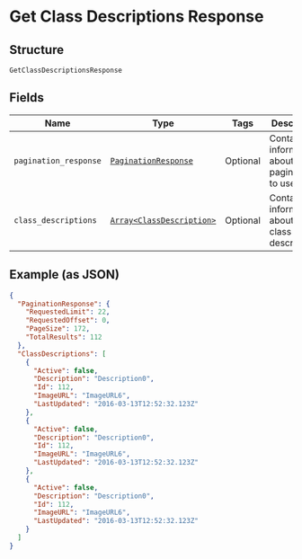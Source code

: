 
# Get Class Descriptions Response

## Structure

`GetClassDescriptionsResponse`

## Fields

| Name | Type | Tags | Description |
|  --- | --- | --- | --- |
| `pagination_response` | [`PaginationResponse`](../../doc/models/pagination-response.md) | Optional | Contains information about the pagination to use. |
| `class_descriptions` | [`Array<ClassDescription>`](../../doc/models/class-description.md) | Optional | Contains information about the class descriptions. |

## Example (as JSON)

```json
{
  "PaginationResponse": {
    "RequestedLimit": 22,
    "RequestedOffset": 0,
    "PageSize": 172,
    "TotalResults": 112
  },
  "ClassDescriptions": [
    {
      "Active": false,
      "Description": "Description0",
      "Id": 112,
      "ImageURL": "ImageURL6",
      "LastUpdated": "2016-03-13T12:52:32.123Z"
    },
    {
      "Active": false,
      "Description": "Description0",
      "Id": 112,
      "ImageURL": "ImageURL6",
      "LastUpdated": "2016-03-13T12:52:32.123Z"
    },
    {
      "Active": false,
      "Description": "Description0",
      "Id": 112,
      "ImageURL": "ImageURL6",
      "LastUpdated": "2016-03-13T12:52:32.123Z"
    }
  ]
}
```

